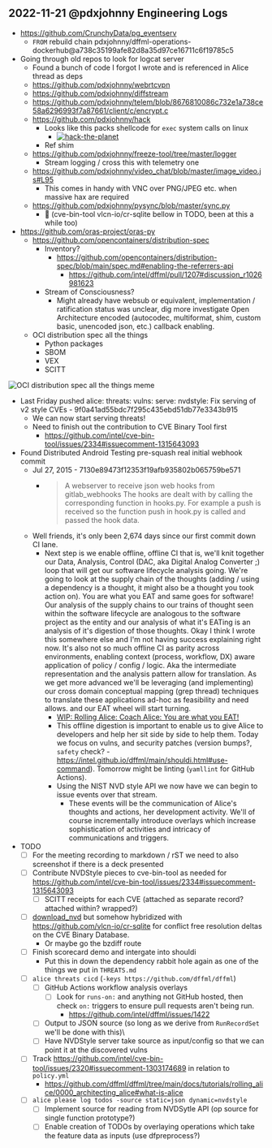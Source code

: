 ## 2022-11-21 @pdxjohnny Engineering Logs

- https://github.com/CrunchyData/pg_eventserv
  - `FROM` rebuild chain pdxjohnny/dffml-operations-dockerhub@a738c35199afe82d8a35d97ce16711c6f19785c5
- Going through old repos to look for logcat server
  - Found a bunch of code I forgot I wrote and is referenced in Alice thread as deps
  - https://github.com/pdxjohnny/webrtcvpn
  - https://github.com/pdxjohnny/diffstream
  - https://github.com/pdxjohnny/telem/blob/8676810086c732e1a738ce58a6296993f7a87661/client/c/encrypt.c
  - https://github.com/pdxjohnny/hack
    - Looks like this packs shellcode for `exec` system calls on linux
      - [![hack-the-planet](https://img.shields.io/badge/hack%20the-planet-blue)](https://github.com/dffml/dffml/blob/main/docs/tutorials/rolling_alice/0000_easter_eggs.md#hack-the-planet-)
    - Ref shim
  - https://github.com/pdxjohnny/freeze-tool/tree/master/logger
    - Stream logging / cross this with telemetry one
  - https://github.com/pdxjohnny/video_chat/blob/master/image_video.js#L95
    - This comes in handy with VNC over PNG/JPEG etc. when massive hax are required
  - https://github.com/pdxjohnny/pysync/blob/master/sync.py
    - :grimacing: (cve-bin-tool vlcn-io/cr-sqlite bellow in TODO, been at this a while too)
- https://github.com/oras-project/oras-py
  - https://github.com/opencontainers/distribution-spec
    - Inventory?
      - https://github.com/opencontainers/distribution-spec/blob/main/spec.md#enabling-the-referrers-api
        - https://github.com/intel/dffml/pull/1207#discussion_r1026981623
    - Stream of Consciousness?
      - Might already have websub or equivalent, implementation / ratification status was unclear, dig more investigate Open Architecture encoded (autocodec, multiformat, shim, custom basic, unencoded json, etc.) callback enabling.
  - OCI distribution spec all the things
    - Python packages
    - SBOM
    - VEX
    - SCITT

![OCI distribution spec all the things meme](https://user-images.githubusercontent.com/5950433/203143783-b7f9e731-80bd-42c7-b97d-410d62676758.png)

- Last Friday pushed alice: threats: vulns: serve: nvdstyle: Fix serving of v2 style CVEs - 9f0a41ad55bdc7f295c435ebd51db77e3343b915
  - We can now start serving threats!
  - Need to finish out the contribution to CVE Binary Tool first
    - https://github.com/intel/cve-bin-tool/issues/2334#issuecomment-1315643093
- Found Distributed Android Testing pre-squash real initial webhook commit
  - Jul 27, 2015 - 7130e89473f12353f19afb935802b065759be571
    - > A webserver to receive json web hooks from gitlab_webhooks
      > The hooks are dealt with by calling the corresponding function in
      > hooks.py. For example a push is received so the function push in
      > hook.py is called and passed the hook data.
  - Well friends, it's only been 2,674 days since our first commit down CI lane.
    - Next step is we enable offline, offline CI that is, we'll knit together our
      Data, Analysis, Control (DAC, aka Digital Analog Converter ;) loop that will
      get our software lifecycle analysis going. We're going to look at the supply
      chain of the thoughts (adding / using a dependency is a thought, it might also
      be a thought you took action on). You are what you EAT and same goes for software!
      Our analysis of the supply chains to our trains of thought seen within the
      software lifecycle are analogous to the software project as the entity and our
      analysis of what it's EATing is an analysis of it's digestion of those thoughts.
      Okay I think I wrote this somewhere else and I'm not having success explaining
      right now. It's also not so much offline CI as parity across environments, enabling
      context (process, workflow, DX) aware application of policy / config / logic.
      Aka the intermediate representation and the analysis pattern allow for translation.
      As we get more advanced we'll be leveraging (and implementing) our cross domain
      conceptual mapping (grep thread) techniques to translate these applications ad-hoc
      as feasibility and need allows.
      and our EAT wheel will start turning.
      - [WIP: Rolling Alice: Coach Alice: You are what you EAT!](https://github.com/intel/dffml/discussions/1406?sort=new#discussioncomment-3885559)
      - This offline digestion is important to enable us to give Alice to developers
        and help her sit side by side to help them. Today we focus on vulns, and
        security patches (version bumps?, `safety` check? - https://intel.github.io/dffml/main/shouldi.html#use-command). Tomorrow might be linting
        (`yamllint` for GitHub Actions).
      - Using the NIST NVD style API we now have we can begin to issue events over that
        stream.
        - These events will be the communication of Alice's thoughts and actions, her
          development activity. We'll of course incrementally introduce overlays which
          increase sophistication of activities and intricacy of communications and
          triggers.
- TODO
  - [ ] For the meeting recording to markdown / rST we need to also screenshot if there is a deck presented
  - [ ] Contribute NVDStyle pieces to cve-bin-tool as needed for https://github.com/intel/cve-bin-tool/issues/2334#issuecomment-1315643093
    - [ ] SCITT receipts for each CVE (attached as separate record? attached within? wrapped?)
  - [ ] [download_nvd](https://github.com/pdxjohnny/download_nvd) but somehow hybridized with https://github.com/vlcn-io/cr-sqlite for conflict free resolution deltas on the CVE Binary Database.
    - Or maybe go the bzdiff route
  - [ ] Finish scorecard demo and intergate into shouldi
    - Put this in down the dependency rabbit hole again as one of the things we put in `THREATS.md`
  - [ ] `alice threats cicd` (`-keys https://github.com/dffml/dffml`)
    - [ ] GitHub Actions workflow analysis overlays
      - [ ] Look for `runs-on:` and anything not GitHub hosted, then
            check `on:` triggers to ensure pull requests aren't being run.
        -  https://github.com/intel/dffml/issues/1422
    - [ ] Output to JSON source (so long as we derive from `RunRecordSet` we'll be done with this)\
    - [ ] Have NVDStyle server take source as input/config so that we can point it at the discovered vulns
  - [ ] Track https://github.com/intel/cve-bin-tool/issues/2320#issuecomment-1303174689
        in relation to `policy.yml`
    - https://github.com/dffml/dffml/tree/main/docs/tutorials/rolling_alice/0000_architecting_alice#what-is-alice
  - [ ] `alice please log todos -source static=json dynamic=nvdstyle`
    - [ ] Implement source for reading from NVDSytle API (op source for single function prototype?)
    - [ ] Enable creation of TODOs by overlaying operations which take the feature data as inputs (use dfpreprocess?)